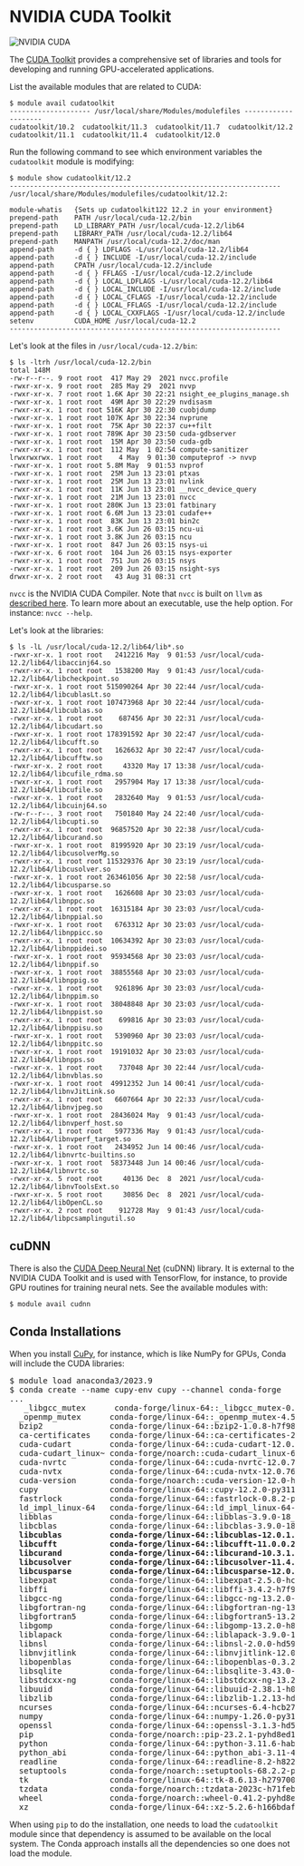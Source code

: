 # NVIDIA CUDA Toolkit

![NVIDIA CUDA](https://upload.wikimedia.org/wikipedia/en/b/b9/Nvidia_CUDA_Logo.jpg)

The [CUDA Toolkit](https://developer.nvidia.com/cuda-toolkit) provides a comprehensive set of libraries and tools for developing and running GPU-accelerated applications.

List the available modules that are related to CUDA:

```
$ module avail cudatoolkit
-------------------- /usr/local/share/Modules/modulefiles --------------------
cudatoolkit/10.2  cudatoolkit/11.3  cudatoolkit/11.7  cudatoolkit/12.2
cudatoolkit/11.1  cudatoolkit/11.4  cudatoolkit/12.0
```

Run the following command to see which environment variables the `cudatoolkit` module is modifying:

```
$ module show cudatoolkit/12.2
-------------------------------------------------------------------
/usr/local/share/Modules/modulefiles/cudatoolkit/12.2:

module-whatis   {Sets up cudatoolkit122 12.2 in your environment}
prepend-path    PATH /usr/local/cuda-12.2/bin
prepend-path    LD_LIBRARY_PATH /usr/local/cuda-12.2/lib64
prepend-path    LIBRARY_PATH /usr/local/cuda-12.2/lib64
prepend-path    MANPATH /usr/local/cuda-12.2/doc/man
append-path     -d { } LDFLAGS -L/usr/local/cuda-12.2/lib64
append-path     -d { } INCLUDE -I/usr/local/cuda-12.2/include
append-path     CPATH /usr/local/cuda-12.2/include
append-path     -d { } FFLAGS -I/usr/local/cuda-12.2/include
append-path     -d { } LOCAL_LDFLAGS -L/usr/local/cuda-12.2/lib64
append-path     -d { } LOCAL_INCLUDE -I/usr/local/cuda-12.2/include
append-path     -d { } LOCAL_CFLAGS -I/usr/local/cuda-12.2/include
append-path     -d { } LOCAL_FFLAGS -I/usr/local/cuda-12.2/include
append-path     -d { } LOCAL_CXXFLAGS -I/usr/local/cuda-12.2/include
setenv          CUDA_HOME /usr/local/cuda-12.2
-------------------------------------------------------------------
```

Let's look at the files in `/usr/local/cuda-12.2/bin`:

```
$ ls -ltrh /usr/local/cuda-12.2/bin
total 148M
-rw-r--r--. 9 root root  417 May 29  2021 nvcc.profile
-rwxr-xr-x. 9 root root  285 May 29  2021 nvvp
-rwxr-xr-x. 7 root root 1.6K Apr 30 22:21 nsight_ee_plugins_manage.sh
-rwxr-xr-x. 1 root root  49M Apr 30 22:29 nvdisasm
-rwxr-xr-x. 1 root root 516K Apr 30 22:30 cuobjdump
-rwxr-xr-x. 1 root root 107K Apr 30 22:34 nvprune
-rwxr-xr-x. 1 root root  75K Apr 30 22:37 cu++filt
-rwxr-xr-x. 1 root root 789K Apr 30 23:50 cuda-gdbserver
-rwxr-xr-x. 1 root root  15M Apr 30 23:50 cuda-gdb
-rwxr-xr-x. 1 root root  112 May  1 02:54 compute-sanitizer
lrwxrwxrwx. 1 root root    4 May  9 01:30 computeprof -> nvvp
-rwxr-xr-x. 1 root root 5.8M May  9 01:53 nvprof
-rwxr-xr-x. 1 root root  25M Jun 13 23:01 ptxas
-rwxr-xr-x. 1 root root  25M Jun 13 23:01 nvlink
-rwxr-xr-x. 1 root root  11K Jun 13 23:01 __nvcc_device_query
-rwxr-xr-x. 1 root root  21M Jun 13 23:01 nvcc
-rwxr-xr-x. 1 root root 280K Jun 13 23:01 fatbinary
-rwxr-xr-x. 1 root root 6.6M Jun 13 23:01 cudafe++
-rwxr-xr-x. 1 root root  83K Jun 13 23:01 bin2c
-rwxr-xr-x. 1 root root 3.6K Jun 26 03:15 ncu-ui
-rwxr-xr-x. 1 root root 3.8K Jun 26 03:15 ncu
-rwxr-xr-x. 1 root root  847 Jun 26 03:15 nsys-ui
-rwxr-xr-x. 6 root root  104 Jun 26 03:15 nsys-exporter
-rwxr-xr-x. 1 root root  751 Jun 26 03:15 nsys
-rwxr-xr-x. 1 root root  209 Jun 26 03:15 nsight-sys
drwxr-xr-x. 2 root root   43 Aug 31 08:31 crt
```

`nvcc` is the NVIDIA CUDA Compiler. Note that `nvcc` is built on `llvm` as [described here](https://developer.nvidia.com/cuda-llvm-compiler). To learn more about an executable, use the help option. For instance: `nvcc --help`.


Let's look at the libraries:

```
$ ls -lL /usr/local/cuda-12.2/lib64/lib*.so
-rwxr-xr-x. 1 root root   2412216 May  9 01:53 /usr/local/cuda-12.2/lib64/libaccinj64.so
-rwxr-xr-x. 1 root root   1538200 May  9 01:43 /usr/local/cuda-12.2/lib64/libcheckpoint.so
-rwxr-xr-x. 1 root root 515090264 Apr 30 22:44 /usr/local/cuda-12.2/lib64/libcublasLt.so
-rwxr-xr-x. 1 root root 107473968 Apr 30 22:44 /usr/local/cuda-12.2/lib64/libcublas.so
-rwxr-xr-x. 1 root root    687456 Apr 30 22:31 /usr/local/cuda-12.2/lib64/libcudart.so
-rwxr-xr-x. 1 root root 178391592 Apr 30 22:47 /usr/local/cuda-12.2/lib64/libcufft.so
-rwxr-xr-x. 1 root root   1626632 Apr 30 22:47 /usr/local/cuda-12.2/lib64/libcufftw.so
-rwxr-xr-x. 2 root root     43320 May 17 13:38 /usr/local/cuda-12.2/lib64/libcufile_rdma.so
-rwxr-xr-x. 1 root root   2957904 May 17 13:38 /usr/local/cuda-12.2/lib64/libcufile.so
-rwxr-xr-x. 1 root root   2832640 May  9 01:53 /usr/local/cuda-12.2/lib64/libcuinj64.so
-rw-r--r--. 3 root root   7501840 May 24 22:40 /usr/local/cuda-12.2/lib64/libcupti.so
-rwxr-xr-x. 1 root root  96857520 Apr 30 22:38 /usr/local/cuda-12.2/lib64/libcurand.so
-rwxr-xr-x. 1 root root  81995920 Apr 30 23:19 /usr/local/cuda-12.2/lib64/libcusolverMg.so
-rwxr-xr-x. 1 root root 115329376 Apr 30 23:19 /usr/local/cuda-12.2/lib64/libcusolver.so
-rwxr-xr-x. 1 root root 263461056 Apr 30 22:58 /usr/local/cuda-12.2/lib64/libcusparse.so
-rwxr-xr-x. 1 root root   1626608 Apr 30 23:03 /usr/local/cuda-12.2/lib64/libnppc.so
-rwxr-xr-x. 1 root root  16315184 Apr 30 23:03 /usr/local/cuda-12.2/lib64/libnppial.so
-rwxr-xr-x. 1 root root   6763312 Apr 30 23:03 /usr/local/cuda-12.2/lib64/libnppicc.so
-rwxr-xr-x. 1 root root  10634392 Apr 30 23:03 /usr/local/cuda-12.2/lib64/libnppidei.so
-rwxr-xr-x. 1 root root  95934568 Apr 30 23:03 /usr/local/cuda-12.2/lib64/libnppif.so
-rwxr-xr-x. 1 root root  38855568 Apr 30 23:03 /usr/local/cuda-12.2/lib64/libnppig.so
-rwxr-xr-x. 1 root root   9261896 Apr 30 23:03 /usr/local/cuda-12.2/lib64/libnppim.so
-rwxr-xr-x. 1 root root  38048848 Apr 30 23:03 /usr/local/cuda-12.2/lib64/libnppist.so
-rwxr-xr-x. 1 root root    699816 Apr 30 23:03 /usr/local/cuda-12.2/lib64/libnppisu.so
-rwxr-xr-x. 1 root root   5390960 Apr 30 23:03 /usr/local/cuda-12.2/lib64/libnppitc.so
-rwxr-xr-x. 1 root root  19191032 Apr 30 23:03 /usr/local/cuda-12.2/lib64/libnpps.so
-rwxr-xr-x. 1 root root    737048 Apr 30 22:44 /usr/local/cuda-12.2/lib64/libnvblas.so
-rwxr-xr-x. 1 root root  49912352 Jun 14 00:41 /usr/local/cuda-12.2/lib64/libnvJitLink.so
-rwxr-xr-x. 1 root root   6607664 Apr 30 22:33 /usr/local/cuda-12.2/lib64/libnvjpeg.so
-rwxr-xr-x. 1 root root  28436024 May  9 01:43 /usr/local/cuda-12.2/lib64/libnvperf_host.so
-rwxr-xr-x. 1 root root   5977336 May  9 01:43 /usr/local/cuda-12.2/lib64/libnvperf_target.so
-rwxr-xr-x. 1 root root   2434952 Jun 14 00:46 /usr/local/cuda-12.2/lib64/libnvrtc-builtins.so
-rwxr-xr-x. 1 root root  58373448 Jun 14 00:46 /usr/local/cuda-12.2/lib64/libnvrtc.so
-rwxr-xr-x. 5 root root     40136 Dec  8  2021 /usr/local/cuda-12.2/lib64/libnvToolsExt.so
-rwxr-xr-x. 5 root root     30856 Dec  8  2021 /usr/local/cuda-12.2/lib64/libOpenCL.so
-rwxr-xr-x. 2 root root    912728 May  9 01:43 /usr/local/cuda-12.2/lib64/libpcsamplingutil.so
```

## cuDNN

There is also the [CUDA Deep Neural Net](https://developer.nvidia.com/cudnn) (cuDNN) library. It is external to the NVIDIA CUDA Toolkit and is used with TensorFlow, for instance, to provide GPU routines for training neural nets. See the available modules with:

```
$ module avail cudnn
```

## Conda Installations

When you install [CuPy](https://cupy.dev), for instance, which is like NumPy for GPUs, Conda will include the CUDA libraries:

<pre>
$ module load anaconda3/2023.9
$ conda create --name cupy-env cupy --channel conda-forge
...
   _libgcc_mutex      conda-forge/linux-64::_libgcc_mutex-0.1-conda_forge
  _openmp_mutex      conda-forge/linux-64::_openmp_mutex-4.5-2_gnu
  bzip2              conda-forge/linux-64::bzip2-1.0.8-h7f98852_4
  ca-certificates    conda-forge/linux-64::ca-certificates-2023.7.22-hbcca054_0
  cuda-cudart        conda-forge/linux-64::cuda-cudart-12.0.107-h59595ed_6
  cuda-cudart_linux~ conda-forge/noarch::cuda-cudart_linux-64-12.0.107-h59595ed_6
  cuda-nvrtc         conda-forge/linux-64::cuda-nvrtc-12.0.76-h59595ed_1
  cuda-nvtx          conda-forge/linux-64::cuda-nvtx-12.0.76-hcb278e6_0
  cuda-version       conda-forge/noarch::cuda-version-12.0-hffde075_2
  cupy               conda-forge/linux-64::cupy-12.2.0-py311h412bc61_3
  fastrlock          conda-forge/linux-64::fastrlock-0.8.2-py311hb755f60_1
  ld_impl_linux-64   conda-forge/linux-64::ld_impl_linux-64-2.40-h41732ed_0
  libblas            conda-forge/linux-64::libblas-3.9.0-18_linux64_openblas
  libcblas           conda-forge/linux-64::libcblas-3.9.0-18_linux64_openblas
  <b>libcublas          conda-forge/linux-64::libcublas-12.0.1.189-hcb278e6_2</b>
  <b>libcufft           conda-forge/linux-64::libcufft-11.0.0.21-hcb278e6_1</b>
  <b>libcurand          conda-forge/linux-64::libcurand-10.3.1.50-hcb278e6_0</b>
  <b>libcusolver        conda-forge/linux-64::libcusolver-11.4.2.57-hcb278e6_1</b>
  <b>libcusparse        conda-forge/linux-64::libcusparse-12.0.0.76-hcb278e6_1</b>
  libexpat           conda-forge/linux-64::libexpat-2.5.0-hcb278e6_1
  libffi             conda-forge/linux-64::libffi-3.4.2-h7f98852_5
  libgcc-ng          conda-forge/linux-64::libgcc-ng-13.2.0-h807b86a_2
  libgfortran-ng     conda-forge/linux-64::libgfortran-ng-13.2.0-h69a702a_2
  libgfortran5       conda-forge/linux-64::libgfortran5-13.2.0-ha4646dd_2
  libgomp            conda-forge/linux-64::libgomp-13.2.0-h807b86a_2
  liblapack          conda-forge/linux-64::liblapack-3.9.0-18_linux64_openblas
  libnsl             conda-forge/linux-64::libnsl-2.0.0-hd590300_1
  libnvjitlink       conda-forge/linux-64::libnvjitlink-12.0.76-hcb278e6_1
  libopenblas        conda-forge/linux-64::libopenblas-0.3.24-pthreads_h413a1c8_0
  libsqlite          conda-forge/linux-64::libsqlite-3.43.0-h2797004_0
  libstdcxx-ng       conda-forge/linux-64::libstdcxx-ng-13.2.0-h7e041cc_2
  libuuid            conda-forge/linux-64::libuuid-2.38.1-h0b41bf4_0
  libzlib            conda-forge/linux-64::libzlib-1.2.13-hd590300_5
  ncurses            conda-forge/linux-64::ncurses-6.4-hcb278e6_0
  numpy              conda-forge/linux-64::numpy-1.26.0-py311h64a7726_0
  openssl            conda-forge/linux-64::openssl-3.1.3-hd590300_0
  pip                conda-forge/noarch::pip-23.2.1-pyhd8ed1ab_0
  python             conda-forge/linux-64::python-3.11.6-hab00c5b_0_cpython
  python_abi         conda-forge/linux-64::python_abi-3.11-4_cp311
  readline           conda-forge/linux-64::readline-8.2-h8228510_1
  setuptools         conda-forge/noarch::setuptools-68.2.2-pyhd8ed1ab_0
  tk                 conda-forge/linux-64::tk-8.6.13-h2797004_0
  tzdata             conda-forge/noarch::tzdata-2023c-h71feb2d_0
  wheel              conda-forge/noarch::wheel-0.41.2-pyhd8ed1ab_0
  xz                 conda-forge/linux-64::xz-5.2.6-h166bdaf_0
</pre>

When using `pip` to do the installation, one needs to load the `cudatoolkit` module since that dependency is assumed to be available on the local system. The Conda approach installs all the dependencies so one does not load the module.
